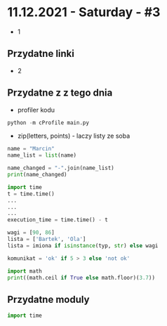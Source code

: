 # 11.12.2021 - Saturday - #3
- 1

## Przydatne linki
- 2

## Przydatne z z tego dnia
- profiler kodu
```python
python -m cProfile main.py 
```
- zip(letters, points) - laczy listy ze soba

```python
name = "Marcin"
name_list = list(name)

name_changed = "-".join(name_list)
print(name_changed)
```

```python
import time
t = time.time()
...
...
...
execution_time = time.time() - t
```


```python
wagi = [90, 86]
lista = ['Bartek', 'Ola']
lista = imiona if isinstance(typ, str) else wagi

komunikat = 'ok' if 5 > 3 else 'not ok'
```

```python
import math
print((math.ceil if True else math.floor)(3.7))
```


## Przydatne moduly
```python
import time
```